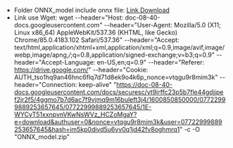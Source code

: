 - Folder ONNX_model include onnx file: [Link Download](https://drive.google.com/file/d/1E-WYCyT51xxnpvnVKwNsWVz_HCZoMgaY/view)
- Link use Wget: wget --header="Host: doc-08-40-docs.googleusercontent.com" --header="User-Agent: Mozilla/5.0 (X11; Linux x86_64) AppleWebKit/537.36 (KHTML, like Gecko) Chrome/85.0.4183.102 Safari/537.36" --header="Accept: text/html,application/xhtml+xml,application/xml;q=0.9,image/avif,image/webp,image/apng,*/*;q=0.8,application/signed-exchange;v=b3;q=0.9" --header="Accept-Language: en-US,en;q=0.9" --header="Referer: https://drive.google.com/" --header="Cookie: AUTH_tso1hq9an46hnc6flq7d71d8ek9o4k6p_nonce=vtqgu9r8mim3k" --header="Connection: keep-alive" "https://doc-08-40-docs.googleusercontent.com/docs/securesc/vt9irffc23p5b7fle44gdjjpef2jr2f5/4ggmo7b7d6ac7f9vjmq9m16buleft3j4/1600850850000/07722999889253657645/07722999889253657645/1E-WYCyT51xxnpvnVKwNsWVz_HCZoMgaY?e=download&authuser=0&nonce=vtqgu9r8mim3k&user=07722999889253657645&hash=im5kp0divd5u6vv0q1jd42fv8oghmrq1" -c -O "ONNX_model.zip"